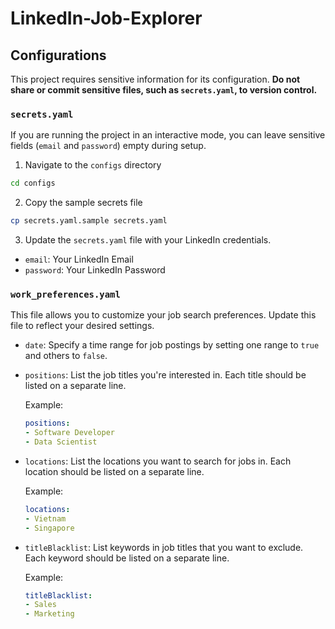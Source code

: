 # LinkedIn-Job-Explorer

## Configurations
This project requires sensitive information for its configuration. **Do not share or commit sensitive files, such as `secrets.yaml`, to version control.**

### `secrets.yaml`
If you are running the project in an interactive mode, you can leave sensitive fields (`email` and `password`) empty during setup.

1. Navigate to the `configs` directory
```bash
cd configs
```
2. Copy the sample secrets file
```bash
cp secrets.yaml.sample secrets.yaml
```
3. Update the `secrets.yaml` file with your LinkedIn credentials.
- `email`: Your LinkedIn Email
- `password`: Your LinkedIn Password

### `work_preferences.yaml`
This file allows you to customize your job search preferences. Update this file to reflect your desired settings.
- `date`: Specify a time range for job postings by setting one range to `true` and others to `false`.

- `positions`: List the job titles you're interested in. Each title should be listed on a separate line.

    Example:
    ```yaml
    positions:
    - Software Developer
    - Data Scientist
    ```

- `locations`: List the locations you want to search for jobs in. Each location should be listed on a separate line.

    Example:
    ```yaml
    locations:
    - Vietnam
    - Singapore
    ```

- `titleBlacklist`: List keywords in job titles that you want to exclude. Each keyword should be listed on a separate line.

    Example:
    ```yaml
    titleBlacklist:
    - Sales
    - Marketing
    ```
